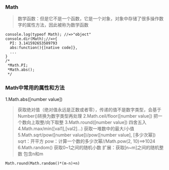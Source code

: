 
### Math
> 数学函数：但是它不是一个函数，它是一个对象，对象中存储了很多操作数字的属性方法，因此被称为数学函数
```
console.log(typeof Math); //=>"object"
console.dir(Math);//=>{
  PI: 3.141592653589793
  abs:function(){[native code]},
  ...
}
/*
 *Math.PI;
 *Math.abs();
 */
```
### Math中常用的属性和方法
1.Math.abs([number value])
> 获取绝对值（绝对值永远是正数或者零），传递的值不是数字类型，会基于Number()转换为数字类型再处理
2.Math.ceil/floor([number value])
> 把一个数向上取整/向下取整
3.Math.round([number value])
> 四舍五入
4.Math.max/min([val1],[val2]...)
> 获取一堆数中的最大/小值
5.Math.sqrt/pow([number value])/pow([number value], [多少次幂])
> sqrt：开平方
> pow：计算一个数的多少次幂//Math.pow(2, 10)==>1024
6.Math.random()
> 获取0~1之间的随机小数
扩展：获取[n~m]之间的随机整数
> 包含n和m
```
Math.round(Math.random()*(m-n)+n)
```

